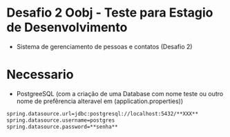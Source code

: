 # Desafio 2 Oobj - Teste para Estagio de Desenvolvimento


- Sistema de gerenciamento de pessoas e contatos (Desafio 2)
# Necessario
  - PostgreeSQL (com a criação de uma Database com nome teste ou outro nome de prefêrencia alteravel em (application.properties))
  ```sh
 spring.datasource.url=jdbc:postgresql://localhost:5432/**XXX**
spring.datasource.username=postgres
spring.datasource.password=**senha**
  ```
